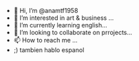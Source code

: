 - 👋 Hi, I’m @anamtf1958
- 👀 I’m interested in art & business ...
- 🌱 I’m currently learning english...
- 💞️ I’m looking to collaborate on prrojects...
- 📫 How to reach me ...
- ;) tambien hablo espanol

<!---
anamtf1958/anamtf1958 is a ✨ special ✨ repository because its `README.md` (this file) appears on your GitHub profile.
You can click the Preview link to take a look at your changes.
--->
